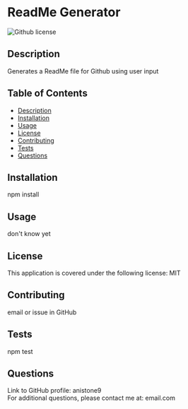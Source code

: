 # ReadMe Generator
![Github license](http://img.shields.io/badge/license-MIT-blue.svg)   

## Description
Generates a ReadMe file for Github using user input  
    
## Table of Contents 
    
- [Description](#description)   
- [Installation](#installation)
- [Usage](#usage)
- [License](#license)   
- [Contributing](#contributing)   
- [Tests](#tests)   
- [Questions](#questions)   
    
    
## Installation
npm install   
    
## Usage   
don't know yet
    
## License   
This application is covered under the following license: MIT
    
## Contributing    
email or issue in GitHub   
    
## Tests    
npm test  
    
## Questions   
Link to GitHub profile: anistone9   
For additional questions, please contact me at: email.com
    